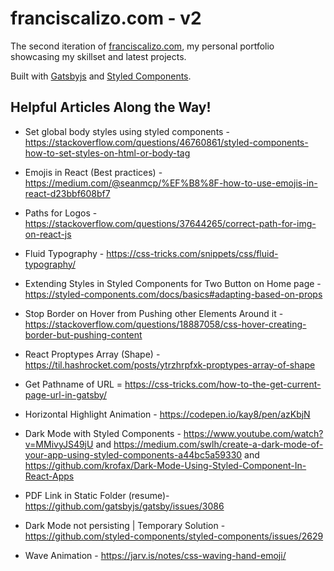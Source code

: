 # franciscalizo.com - v2

The second iteration of [franciscalizo.com](https://www.franciscalizo.com), my personal portfolio showcasing my skillset and latest projects.

Built with [Gatsbyjs](https://www.gatsbyjs.org/) and [Styled Components](https://styled-components.com/).

## Helpful Articles Along the Way!

- Set global body styles using styled components - https://stackoverflow.com/questions/46760861/styled-components-how-to-set-styles-on-html-or-body-tag

- Emojis in React (Best practices) - https://medium.com/@seanmcp/%EF%B8%8F-how-to-use-emojis-in-react-d23bbf608bf7

- Paths for Logos - https://stackoverflow.com/questions/37644265/correct-path-for-img-on-react-js

- Fluid Typography - https://css-tricks.com/snippets/css/fluid-typography/

- Extending Styles in Styled Components for Two Button on Home page - https://styled-components.com/docs/basics#adapting-based-on-props

- Stop Border on Hover from Pushing other Elements Around it - https://stackoverflow.com/questions/18887058/css-hover-creating-border-but-pushing-content

- React Proptypes Array (Shape) - https://til.hashrocket.com/posts/ytrzhrpfxk-proptypes-array-of-shape

- Get Pathname of URL = https://css-tricks.com/how-to-the-get-current-page-url-in-gatsby/

- Horizontal Highlight Animation - https://codepen.io/kay8/pen/azKbjN

- Dark Mode with Styled Components - https://www.youtube.com/watch?v=MMivyJS49jU and https://medium.com/swlh/create-a-dark-mode-of-your-app-using-styled-components-a44bc5a59330 and https://github.com/krofax/Dark-Mode-Using-Styled-Component-In-React-Apps

- PDF Link in Static Folder (resume)- https://github.com/gatsbyjs/gatsby/issues/3086

- Dark Mode not persisting | Temporary Solution - https://github.com/styled-components/styled-components/issues/2629

- Wave Animation - https://jarv.is/notes/css-waving-hand-emoji/
